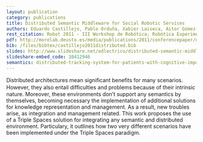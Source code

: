 ```yaml
--- 
layout: publication
category: publications
title: Distributed Semantic Middleware for Social Robotic Services
authors: Eduardo Castillejo, Pablo Orduña, Xabier Laiseca, Aitor Gómez-Goiri, Diego López-de-Ipiña, Sergio Fínez
rest_citation: Robot 2011 - III Workshop de Robótica; Robótica Experimental. Seville, Spain. Nov, 2011
pdf: http://morelab.deusto.es/media/publications/2011/conferencepaper/distributed-semantic-middleware-for-social-robotic-services.pdf
bib: /files/bibtex/castillejo2011distributed.bib
slides: http://www.slideshare.net/edlectrico/distributed-semantic-middleware-for-social-robotic-services
slideshare-embed_code: 10412946
semantics: distributed-tracking-system-for-patients-with-cognitive-impairments
--- 
```


Distributed architectures mean signiﬁcant beneﬁts
for many scenarios.
However, they also entail difﬁculties and
problems because of their intrinsic nature.
Moreover, these
environments don’t support any semantics by themselves,
becoming necessary the implementation of additional solutions
for knowledge representation and management.
As a result,
new troubles arise, as integration and management related.
This work proposes the use of a Triple Spaces solution for
integrating any semantic and distributed environment.
Particulary, it outlines how two very different scenarios have been
implemented under the Triple Spaces paradigm.
